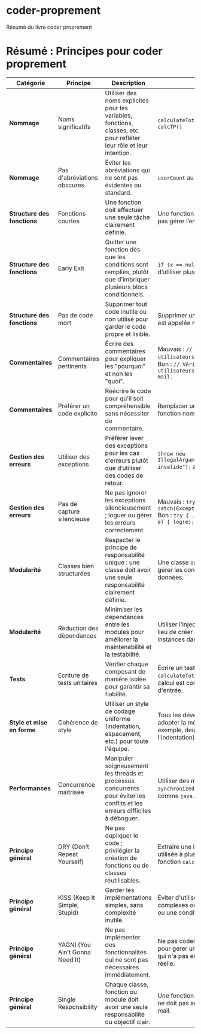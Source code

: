 # coder-proprement
Résumé du livre coder proprement

# Résumé : Principes pour coder proprement

| **Catégorie**              | **Principe**                | **Description**                                                                                                                  | **Exemple**                                                                                                       |
|----------------------------|-----------------------------|----------------------------------------------------------------------------------------------------------------------------------|-------------------------------------------------------------------------------------------------------------------|
| **Nommage**               | Noms significatifs          | Utiliser des noms explicites pour les variables, fonctions, classes, etc. pour refléter leur rôle et leur intention.             | `calculateTotalPrice()` au lieu de `calcTP()`                                                                    |
| **Nommage**               | Pas d'abréviations obscures | Éviter les abréviations qui ne sont pas évidentes ou standard.                                                                   | `userCount` au lieu de `uCnt`                                                                                    |
| **Structure des fonctions** | Fonctions courtes           | Une fonction doit effectuer une seule tâche clairement définie.                                                                  | Une fonction `validateEmail()` ne doit pas gérer l’envoi d’un e-mail.                                            |
| **Structure des fonctions** | Early Exit                 | Quitter une fonction dès que les conditions sont remplies, plutôt que d’imbriquer plusieurs blocs conditionnels.                 | `if (x == null) return;` au lieu d’utiliser plusieurs `else` imbriqués.                                          |
| **Structure des fonctions** | Pas de code mort           | Supprimer tout code inutile ou non utilisé pour garder le code propre et lisible.                                                | Supprimer une fonction inutilisée qui est appelée nulle part.                                                    |
| **Commentaires**           | Commentaires pertinents     | Écrire des commentaires pour expliquer les "pourquoi" et non les "quoi".                                                        | Mauvais : `// Itère sur les utilisateurs`.<br>Bon : `// Vérifie que tous les utilisateurs ont confirmé leur e-mail.` |
| **Commentaires**           | Préférer un code explicite  | Réécrire le code pour qu'il soit compréhensible sans nécessiter de commentaire.                                                  | Remplacer un commentaire par une fonction nommée explicitement.                                                  |
| **Gestion des erreurs**    | Utiliser des exceptions     | Préférer lever des exceptions pour les cas d’erreurs plutôt que d’utiliser des codes de retour.                                  | `throw new IllegalArgumentException("Paramètre invalide");` au lieu de retourner `-1`.                           |
| **Gestion des erreurs**    | Pas de capture silencieuse  | Ne pas ignorer les exceptions silencieusement ; loguer ou gérer les erreurs correctement.                                        | Mauvais : `try { ... } catch(Exception e) {}`<br>Bon : `try { ... } catch(Exception e) { log(e); }`              |
| **Modularité**             | Classes bien structurées    | Respecter le principe de responsabilité unique : une classe doit avoir une seule responsabilité clairement définie.              | Une classe `UserService` ne doit pas gérer les connexions à la base de données.                                  |
| **Modularité**             | Réduction des dépendances   | Minimiser les dépendances entre les modules pour améliorer la maintenabilité et la testabilité.                                  | Utiliser l'injection de dépendances au lieu de créer directement des instances dans les classes.                 |
| **Tests**                  | Écriture de tests unitaires | Vérifier chaque composant de manière isolée pour garantir sa fiabilité.                                                          | Écrire un test pour `calculateTotalPrice` qui vérifie que le calcul est correct pour différents cas d'entrée.     |
| **Style et mise en forme** | Cohérence de style          | Utiliser un style de codage uniforme (indentation, espacement, etc.) pour toute l'équipe.                                        | Tous les développeurs doivent adopter la même convention (par exemple, deux espaces pour l'indentation).         |
| **Performances**           | Concurrence maîtrisée       | Manipuler soigneusement les threads et processus concurrents pour éviter les conflits et les erreurs difficiles à déboguer.      | Utiliser des mécanismes comme `synchronized` ou des bibliothèques comme `java.util.concurrent`.                  |
| **Principe général**       | DRY (Don’t Repeat Yourself) | Ne pas dupliquer le code ; privilégier la création de fonctions ou de classes réutilisables.                                     | Extraire une logique commune utilisée à plusieurs endroits dans une fonction `calculateDiscount()`.              |
| **Principe général**       | KISS (Keep It Simple, Stupid) | Garder les implémentations simples, sans complexité inutile.                                                                     | Éviter d'utiliser des patrons complexes ou abstraits si une boucle ou une condition suffit.                      |
| **Principe général**       | YAGNI (You Ain’t Gonna Need It) | Ne pas implémenter des fonctionnalités qui ne sont pas nécessaires immédiatement.                                               | Ne pas coder une logique complexe pour gérer un scénario hypothétique qui n'a pas encore de justification réelle. |
| **Principe général**       | Single Responsibility       | Chaque classe, fonction ou module doit avoir une seule responsabilité ou objectif clair.                                         | Une fonction qui génère un rapport ne doit pas aussi l'envoyer par e-mail.                                       |
